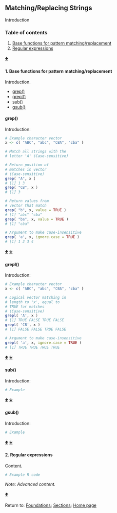 ## Matching/Replacing Strings

Introduction

<a name="TOC"></a>
### Table of contents
1. <a href="#S02">Base functions for pattern matching/replacement</a>
2. <a href="#S01">Regular expressions</a>

<a href="#END">&#129147;</a>


<a name="S01"></a>
#### 1. Base functions for pattern matching/replacement

Introduction.

* <a href="#S011">grep()</a>
* <a href="#S012">grepl()</a>
* <a href="#S013">sub()</a>
* <a href="#S014">gsub()</a>


<a name="S011"></a>
#### grep()

Introduction:
```R
# Example character vector
x <- c( "ABC", "abc", "CBA", "cba" )

# Match all strings with the 
# letter 'A' (Case-sensitive)

# Return position of 
# matches in vector
# (Case-sensitive)
grep( "A", x )
# [1] 1 3
grep( "CB", x )
# [1] 3

# Return values from 
# vector that match
grep( "b", x, value = TRUE )
# [1] "abc" "cba"
grep( "ba", x, value = TRUE )
# [1] "cba"

# Argument to make case-insensitive
grep( 'a', x, ignore.case = TRUE )
# [1] 1 2 3 4
```

<a href="#TOC">&#129145;</a> <a href="#END">&#129147;</a>


<a name="S012"></a>
#### grepl()

Introduction:
```R
# Example character vector
x <- c( "ABC", "abc", "CBA", "cba" )

# Logical vector matching in 
# length to 'x', equal to 
# TRUE for matches
# (Case-sensitive)
grepl( 'A', x )
# [1] TRUE FALSE TRUE FALSE
grepl( 'CB', x )
# [1] FALSE FALSE TRUE FALSE

# Argument to make case-insensitive
grepl( 'a', x, ignore.case = TRUE )
# [1] TRUE TRUE TRUE TRUE
```

<a href="#TOC">&#129145;</a> <a href="#END">&#129147;</a>


<a name="S013"></a>
#### sub()

Introduction:
```R
# Example
```

<a href="#TOC">&#129145;</a> <a href="#END">&#129147;</a>


<a name="S014"></a>
#### gsub()

Introduction:
```R
# Example
```

<a href="#TOC">&#129145;</a> <a href="#END">&#129147;</a>


<a name="S02"></a>
#### 2. Regular expressions

Content.

```R
# Example R code
```

*Note: Advanced content.*

<a href="#TOC">&#129145;</a>

<a name="END"></a>
Return to:
[Foundations](C03_P000_Foundations.md);
[Sections](C00_P002_Chapters.md);
[Home page](https://rettopnivek.github.io/R_training/)
